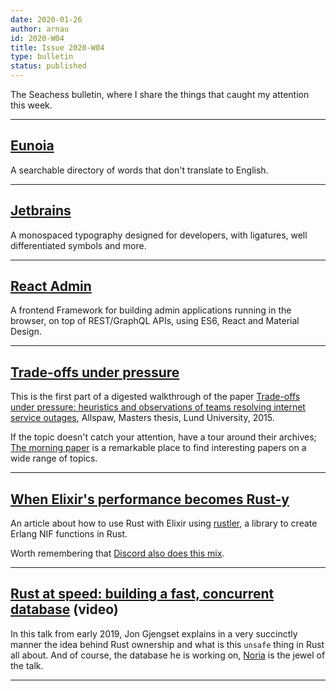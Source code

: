 ```yaml
---
date: 2020-01-26
author: arnau
id: 2020-W04
title: Issue 2020-W04
type: bulletin
status: published
---
```


The Seachess bulletin, where I share the things that caught my attention this
week.

<!-- end -->

---

## [Eunoia](https://eunoia.world/)

A searchable directory of words that don't translate to English.

---

## [Jetbrains](https://www.jetbrains.com/lp/mono/)

A monospaced typography designed for developers, with ligatures, well
differentiated symbols and more.

---

## [React Admin](https://marmelab.com/react-admin/)

A frontend Framework for building admin applications running in the browser,
on top of REST/GraphQL APIs, using ES6, React and Material Design.

---

## [Trade-offs under pressure](https://blog.acolyer.org/2020/01/22/trade-offs-under-pressure-part-1/)

This is the first part of a digested walkthrough of the paper [Trade-offs
under pressure: heuristics and observations of teams resolving internet
service
outages](https://lup.lub.lu.se/student-papers/search/publication/8084520),
Allspaw, Masters thesis, Lund University, 2015.

If the topic doesn't catch your attention, have a tour around their archives;
[The morning paper](https://blog.acolyer.org/) is a remarkable place to find
interesting papers on a wide range of topics.

---

## [When Elixir's performance becomes Rust-y](https://www.theguild.nl/when-elixirs-performance-becomes-rust-y/)

An article about how to use Rust with Elixir using
[rustler](https://github.com/rusterlium/rustler), a library to create Erlang
NIF functions in Rust.

Worth remembering that
[Discord also does this mix](https://blog.discordapp.com/using-rust-to-scale-elixir-for-11-million-concurrent-users-c6f19fc029d3).

---

## [Rust at speed: building a fast, concurrent database](https://www.youtube.com/watch?v=s19G6n0UjsM) (video)

In this talk from early 2019, Jon Gjengset explains in a very succinctly
manner the idea behind Rust ownership and what is this `unsafe` thing in Rust
all about. And of course, the database he is working on,
[Noria](https://github.com/mit-pdos/noria) is the jewel of the talk.

---
